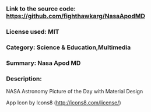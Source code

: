 ### Link to the source code: https://github.com/fighthawkarg/NasaApodMD
### License used: MIT
### Category: Science & Education,Multimedia
### Summary: Nasa Apod MD
### Description: 
NASA Astronomy Picture of the Day with Material Design

App Icon by Icons8 (http://icons8.com/license/)
